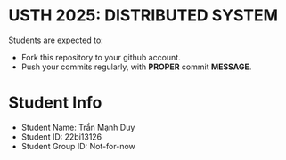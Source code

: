 USTH 2025: DISTRIBUTED SYSTEM
=====================================================

Students are expected to:
* Fork this repository to your github account.
* Push your commits regularly, with **PROPER** commit **MESSAGE**.


Student Info
=========================

* Student Name: Trần Mạnh Duy
* Student ID: 22bi13126
* Student Group ID: Not-for-now
